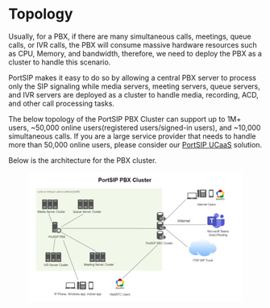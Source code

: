 # Topology

Usually, for a PBX, if there are many simultaneous calls, meetings, queue calls, or IVR calls, the PBX will consume massive hardware resources such as CPU, Memory, and bandwidth, therefore, we need to deploy the PBX as a cluster to handle this scenario.

PortSIP makes it easy to do so by allowing a central PBX server to process only the SIP signaling while media servers, meeting servers, queue servers, and IVR servers are deployed as a cluster to handle media, recording, ACD, and other call processing tasks.

The below topology of the PortSIP PBX Cluster can support up to 1M+ users, \~50,000 online users(registered users/signed-in users), and \~10,000 simultaneous calls. If you are a large service provider that needs to handle more than 50,000 online users, please consider our [PortSIP UCaaS](../portsip-ucaas.md) solution.

Below is the architecture for the PBX cluster.

<figure><img src="../.gitbook/assets/pbx_cluster.png" alt=""><figcaption></figcaption></figure>

